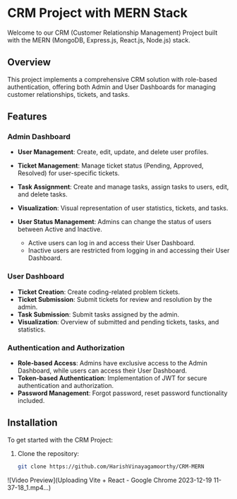 # CRM Project with MERN Stack

Welcome to our CRM (Customer Relationship Management) Project built with the MERN (MongoDB, Express.js, React.js, Node.js) stack.

## Overview

This project implements a comprehensive CRM solution with role-based authentication, offering both Admin and User Dashboards for managing customer relationships, tickets, and tasks.

## Features

### Admin Dashboard

- **User Management**: Create, edit, update, and delete user profiles.
- **Ticket Management**: Manage ticket status (Pending, Approved, Resolved) for user-specific tickets.
- **Task Assignment**: Create and manage tasks, assign tasks to users, edit, and delete tasks.
- **Visualization**: Visual representation of user statistics, tickets, and tasks.

- **User Status Management**: Admins can change the status of users between Active and Inactive.
  - Active users can log in and access their User Dashboard.
  - Inactive users are restricted from logging in and accessing their User Dashboard.

### User Dashboard

- **Ticket Creation**: Create coding-related problem tickets.
- **Ticket Submission**: Submit tickets for review and resolution by the admin.
- **Task Submission**: Submit tasks assigned by the admin.
- **Visualization**: Overview of submitted and pending tickets, tasks, and statistics.

### Authentication and Authorization

- **Role-based Access**: Admins have exclusive access to the Admin Dashboard, while users can access their User Dashboard.
- **Token-based Authentication**: Implementation of JWT for secure authentication and authorization.
- **Password Management**: Forgot password, reset password functionality included.

## Installation

To get started with the CRM Project:

1. Clone the repository:

   ```bash
   git clone https://github.com/HarishVinayagamoorthy/CRM-MERN


![Video Preview](Uploading Vite + React - Google Chrome 2023-12-19 11-37-18_1.mp4…)
   
